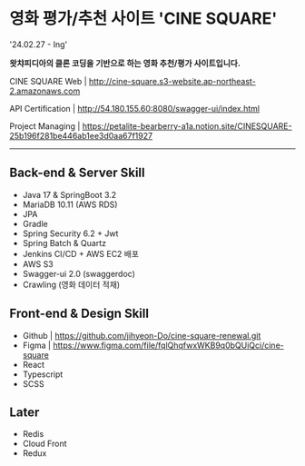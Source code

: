 # 영화 평가/추천 사이트 'CINE SQUARE'
'24.02.27 - Ing'

<b>왓챠피디아의 클론 코딩을 기반으로 하는 영화 추천/평가 사이트입니다.</b>

CINE SQUARE Web | http://cine-square.s3-website.ap-northeast-2.amazonaws.com

API Certification | http://54.180.155.60:8080/swagger-ui/index.html

Project Managing | https://petalite-bearberry-a1a.notion.site/CINESQUARE-25b196f281be446ab1ee3d0aa67f1927

---


## Back-end & Server Skill
- Java 17 & SpringBoot 3.2
- MariaDB 10.11 (AWS RDS)
- JPA
- Gradle
- Spring Security 6.2 + Jwt
- Spring Batch & Quartz
- Jenkins CI/CD + AWS EC2 배포
- AWS S3
- Swagger-ui 2.0 (swaggerdoc)
- Crawling (영화 데이터 적재)

## Front-end & Design Skill
- Github | https://github.com/jihyeon-Do/cine-square-renewal.git
- Figma | https://www.figma.com/file/fqlQhqfwxWKB9q0bQUiQci/cine-square
- React
- Typescript
- SCSS


## Later
- Redis
- Cloud Front
- Redux
